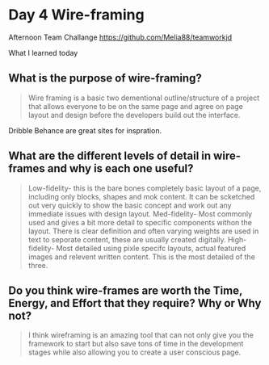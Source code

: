# Day 4 Wire-framing

Afternoon Team Challange https://github.com/Melia88/teamworkjd


What I learned today

## What is the purpose of wire-framing?
> Wire framing is a basic two dementional outline/structure of a project that allows everyone to be on the same page and agree on page layout and design before the developers build out the interface.

Dribble Behance are great sites for inspration.


## What are the different levels of detail in wire-frames and why is each one useful?
> Low-fidelity- this is the bare bones completely basic layout of a page, including only blocks, shapes and mok content. It can be scketched out very quickly to show the basic concept and work out any immediate issues with design layout.
> Med-fidelity- Most commonly used and gives a bit more detail to specific components withon the layout. There is clear definition and often varying weights are used in text to seporate content, these are usually created digitally.
> High-fidelity- Most detailed using pixle specifc layouts, actual featured images and relevent written content. This is the most detailed of the three.


## Do you think wire-frames are worth the Time, Energy, and Effort that they require? Why or Why not? 
> I think wireframing is an amazing tool that can not only give you the framework to start but also save tons of time in the development stages while also allowing you to create a user conscious page.